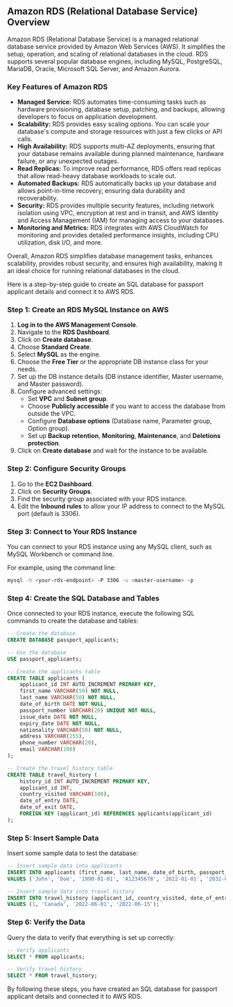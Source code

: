 ## Amazon RDS (Relational Database Service) Overview

Amazon RDS (Relational Database Service) is a managed relational database service provided by Amazon Web Services (AWS). It simplifies the setup, operation, and scaling of relational databases in the cloud. RDS supports several popular database engines, including MySQL, PostgreSQL, MariaDB, Oracle, Microsoft SQL Server, and Amazon Aurora.

### Key Features of Amazon RDS

- **Managed Service:** RDS automates time-consuming tasks such as hardware provisioning, database setup, patching, and backups, allowing developers to focus on application development.
- **Scalability:** RDS provides easy scaling options. You can scale your database's compute and storage resources with just a few clicks or API calls.
- **High Availability:** RDS supports multi-AZ deployments, ensuring that your database remains available during planned maintenance, hardware failure, or any unexpected outages.
- **Read Replicas:** To improve read performance, RDS offers read replicas that allow read-heavy database workloads to scale out.
- **Automated Backups:** RDS automatically backs up your database and allows point-in-time recovery, ensuring data durability and recoverability.
- **Security:** RDS provides multiple security features, including network isolation using VPC, encryption at rest and in transit, and AWS Identity and Access Management (IAM) for managing access to your databases.
- **Monitoring and Metrics:** RDS integrates with AWS CloudWatch for monitoring and provides detailed performance insights, including CPU utilization, disk I/O, and more.

Overall, Amazon RDS simplifies database management tasks, enhances scalability, provides robust security, and ensures high availability, making it an ideal choice for running relational databases in the cloud.


Here is a step-by-step guide to create an SQL database for passport applicant details and connect it to AWS RDS.

### Step 1: Create an RDS MySQL Instance on AWS

1. **Log in to the AWS Management Console**.
2. Navigate to the **RDS Dashboard**.
3. Click on **Create database**.
4. Choose **Standard Create**.
5. Select **MySQL** as the engine.
6. Choose the **Free Tier** or the appropriate DB instance class for your needs.
7. Set up the DB instance details (DB instance identifier, Master username, and Master password).
8. Configure advanced settings:
   - Set **VPC** and **Subnet group**.
   - Choose **Publicly accessible** if you want to access the database from outside the VPC.
   - Configure **Database options** (Database name, Parameter group, Option group).
   - Set up **Backup retention**, **Monitoring**, **Maintenance**, and **Deletions protection**.
9. Click on **Create database** and wait for the instance to be available.

### Step 2: Configure Security Groups

1. Go to the **EC2 Dashboard**.
2. Click on **Security Groups**.
3. Find the security group associated with your RDS instance.
4. Edit the **Inbound rules** to allow your IP address to connect to the MySQL port (default is 3306).

### Step 3: Connect to Your RDS Instance

You can connect to your RDS instance using any MySQL client, such as MySQL Workbench or command line.

For example, using the command line:
```bash
mysql -h <your-rds-endpoint> -P 3306 -u <master-username> -p
```

### Step 4: Create the SQL Database and Tables

Once connected to your RDS instance, execute the following SQL commands to create the database and tables:

```sql
-- Create the database
CREATE DATABASE passport_applicants;

-- Use the database
USE passport_applicants;

-- Create the applicants table
CREATE TABLE applicants (
    applicant_id INT AUTO_INCREMENT PRIMARY KEY,
    first_name VARCHAR(50) NOT NULL,
    last_name VARCHAR(50) NOT NULL,
    date_of_birth DATE NOT NULL,
    passport_number VARCHAR(20) UNIQUE NOT NULL,
    issue_date DATE NOT NULL,
    expiry_date DATE NOT NULL,
    nationality VARCHAR(50) NOT NULL,
    address VARCHAR(255),
    phone_number VARCHAR(20),
    email VARCHAR(100)
);

-- Create the travel_history table
CREATE TABLE travel_history (
    history_id INT AUTO_INCREMENT PRIMARY KEY,
    applicant_id INT,
    country_visited VARCHAR(100),
    date_of_entry DATE,
    date_of_exit DATE,
    FOREIGN KEY (applicant_id) REFERENCES applicants(applicant_id)
);
```

### Step 5: Insert Sample Data

Insert some sample data to test the database:

```sql
-- Insert sample data into applicants
INSERT INTO applicants (first_name, last_name, date_of_birth, passport_number, issue_date, expiry_date, nationality, address, phone_number, email)
VALUES ('John', 'Doe', '1990-01-01', 'A12345678', '2022-01-01', '2032-01-01', 'American', '123 Main St, Anytown, USA', '123-456-7890', 'john.doe@example.com');

-- Insert sample data into travel_history
INSERT INTO travel_history (applicant_id, country_visited, date_of_entry, date_of_exit)
VALUES (1, 'Canada', '2022-06-01', '2022-06-15');
```

### Step 6: Verify the Data

Query the data to verify that everything is set up correctly:

```sql
-- Verify applicants
SELECT * FROM applicants;

-- Verify travel history
SELECT * FROM travel_history;
```

By following these steps, you have created an SQL database for passport applicant details and connected it to AWS RDS.


